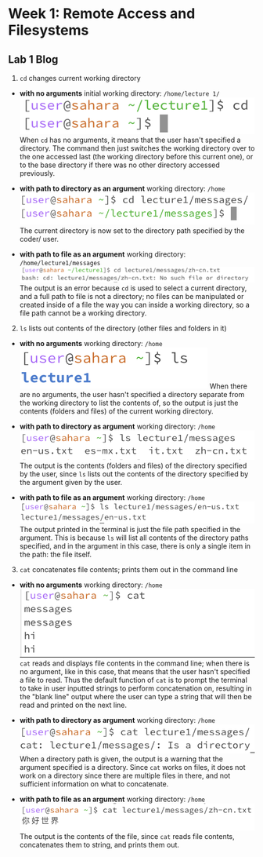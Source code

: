# Week 1: Remote Access and Filesystems
## Lab 1 Blog
1.  `cd` changes current working directory
- **with no arguments**
  initial working directory: `/home/lecture 1/` \
  ![Image](cdnoargs.png)
  When `cd` has no arguments, it means that the user hasn't specified a directory. The command then just switches the working directory over to the one accessed last (the working directory before this current one), or to the base directory if there was no other directory accessed previously.

- **with path to directory as an argument**
  working directory: `/home`
  ![Image](cdtodirectory.png)
  The current directory is now set to the directory path specified by the coder/ user.
  
- **with path to file as an argument**
  working directory: `/home/lecture1/messages` \
  ![Image](cdfilename.png)
  The output is an error because `cd` is used to select a current directory, and a full path to file is not a directory; no files can be manipulated or created inside of a file the way you can inside a working directory, so a file path cannot be a working directory.

2. `ls` lists out contents of the directory (other files and folders in it)
- **with no arguments**
  working directory: `/home`\
  ![Image](lsnoargs.png)
  When there are no arguments, the user hasn't specified a directory separate from the working directory to list the contents of, so the output is just the contents (folders and files) of the current working directory.

- **with path to directory as argument**
  working directory: `/home`\
  ![Image](lstodirectory.png)
  The output is the contents (folders and files) of the directory specified by the user, since `ls` lists out the contents of the directory specified by the argument given by the user.

- **with path to file as an argument**
  working directory: `/home`\
  ![Image](lsfilepath.png)
  The output printed in the terminal is just the file path specified in the argument. This is because `ls` will list all contents of the directory paths specified, and in the argument in this case, there is only a single item in the path: the file itself. 
  
3. `cat` concatenates file contents; prints them out in the command line
- **with no arguments**
  working directory: `/home`\
  ![Image](catnoargs.png)
  `cat` reads and displays file contents in the command line; when there is no argument, like in this case, that means that the user hasn't specified a file to read. Thus the default function of `cat` is to prompt the terminal to take in user inputted strings to perform concatenation on, resulting in the "blank line" output where the user can type a string that will then be read and printed on the next line.

- **with path to directory as argument**
  working directory: `/home`\
  ![Image](cattodirectory.png)
  When a directory path is given, the output is a warning that the argument specified is a directory. Since `cat` works on files, it does not work on a directory since there are multiple files in there, and not sufficient information on what to concatenate.

- **with path to file as an argument**
  working directory: `/home`\
  ![Image](catfilepath.png)
  The output is the contents of the file, since `cat` reads file contents, concatenates them to string, and prints them out.

